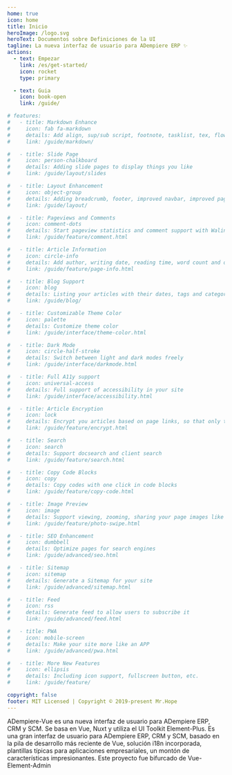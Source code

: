 ```yaml
---
home: true
icon: home
title: Inicio
heroImage: /logo.svg
heroText: Documentos sobre Definiciones de la UI
tagline: La nueva interfaz de usuario para ADempiere ERP ✨
actions:
  - text: Empezar
    link: /es/get-started/
    icon: rocket
    type: primary

  - text: Guia
    icon: book-open
    link: /guide/

# features:
#   - title: Markdown Enhance
#     icon: fab fa-markdown
#     details: Add align, sup/sub script, footnote, tasklist, tex, flowchart, diagram, mark and presentation support in Markdown
#     link: /guide/markdown/

#   - title: Slide Page
#     icon: person-chalkboard
#     details: Adding slide pages to display things you like
#     link: /guide/layout/slides

#   - title: Layout Enhancement
#     icon: object-group
#     details: Adding breadcrumb, footer, improved navbar, improved page nav and etc.
#     link: /guide/layout/

#   - title: Pageviews and Comments
#     icon: comment-dots
#     details: Start pageview statistics and comment support with Waline
#     link: /guide/feature/comment.html

#   - title: Article Information
#     icon: circle-info
#     details: Add author, writing date, reading time, word count and other information to your article
#     link: /guide/feature/page-info.html

#   - title: Blog Support
#     icon: blog
#     details: Listing your articles with their dates, tags and categories with some awesome layouts
#     link: /guide/blog/

#   - title: Customizable Theme Color
#     icon: palette
#     details: Customize theme color
#     link: /guide/interface/theme-color.html

#   - title: Dark Mode
#     icon: circle-half-stroke
#     details: Switch between light and dark modes freely
#     link: /guide/interface/darkmode.html

#   - title: Full A11y support
#     icon: universal-access
#     details: Full support of accessibility in your site
#     link: /guide/interface/accessibility.html

#   - title: Article Encryption
#     icon: lock
#     details: Encrypt you articles based on page links, so that only the one you want could see them
#     link: /guide/feature/encrypt.html

#   - title: Search
#     icon: search
#     details: Support docsearch and client search
#     link: /guide/feature/search.html

#   - title: Copy Code Blocks
#     icon: copy
#     details: Copy codes with one click in code blocks
#     link: /guide/feature/copy-code.html

#   - title: Image Preview
#     icon: image
#     details: Support viewing, zooming, sharing your page images like a gallery
#     link: /guide/feature/photo-swipe.html

#   - title: SEO Enhancement
#     icon: dumbbell
#     details: Optimize pages for search engines
#     link: /guide/advanced/seo.html

#   - title: Sitemap
#     icon: sitemap
#     details: Generate a Sitemap for your site
#     link: /guide/advanced/sitemap.html

#   - title: Feed
#     icon: rss
#     details: Generate feed to allow users to subscribe it
#     link: /guide/advanced/feed.html

#   - title: PWA
#     icon: mobile-screen
#     details: Make your site more like an APP
#     link: /guide/advanced/pwa.html

#   - title: More New Features
#     icon: ellipsis
#     details: Including icon support, fullscreen button, etc.
#     link: /guide/feature/

copyright: false
footer: MIT Licensed | Copyright © 2019-present Mr.Hope
---
```


ADempiere-Vue es una nueva interfaz de usuario para ADempiere ERP, CRM y SCM. Se basa en Vue<i class="fa-brands fa-vuejs" style="color: #63E6BE;"></i>, Nuxt y utiliza el UI Toolkit Element-Plus. Es una gran interfaz de usuario para ADempiere ERP, CRM y SCM, basado en la pila de desarrollo más reciente de Vue, solución i18n incorporada, plantillas típicas para aplicaciones empresariales, un montón de características impresionantes. Este proyecto fue bifurcado de Vue-Element-Admin